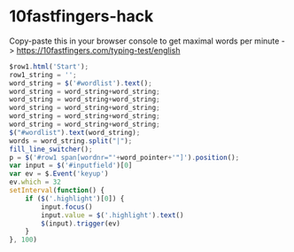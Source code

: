 # 10fastfingers-hack
Copy-paste this in your browser console to get maximal words per minute  -> https://10fastfingers.com/typing-test/english

```javascript
$row1.html('Start');
row1_string = '';
word_string = $('#wordlist').text();
word_string = word_string+word_string;
word_string = word_string+word_string;
word_string = word_string+word_string;
word_string = word_string+word_string;
word_string = word_string+word_string;
$("#wordlist").text(word_string);
words = word_string.split("|");
fill_line_switcher(); 
p = $('#row1 span[wordnr="'+word_pointer+'"]').position();
var input = $('#inputfield')[0]
var ev = $.Event('keyup')
ev.which = 32
setInterval(function() {
    if ($('.highlight')[0]) {
        input.focus()
        input.value = $('.highlight').text()
        $(input).trigger(ev)
    }
}, 100)
```
